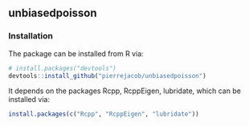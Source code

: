 
## unbiasedpoisson

### Installation

The package can be installed from R via:

``` r
# install.packages("devtools")
devtools::install_github("pierrejacob/unbiasedpoisson")
```

It depends on the packages Rcpp, RcppEigen, lubridate, which can be
installed via:

``` r
install.packages(c("Rcpp", "RcppEigen", "lubridate"))
```
